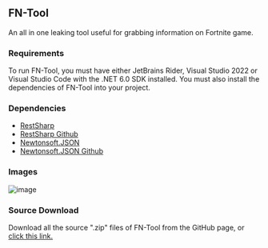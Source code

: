 ## FN-Tool

An all in one leaking tool useful for grabbing information on Fortnite game.

### Requirements

To run FN-Tool, you must have either JetBrains Rider, Visual Studio 2022 or Visual Studio Code with the .NET 6.0 SDK installed. You must also install the dependencies of FN-Tool into your project.

### Dependencies

- [RestSharp](https://restsharp.dev/)
- [RestSharp Github](https://github.com/restsharp/RestSharp)
- [Newtonsoft.JSON](https://www.newtonsoft.com/json)
- [Newtonsoft.JSON Github](https://github.com/JamesNK/Newtonsoft.Json)

### Images 

![image](https://user-images.githubusercontent.com/82705218/142464986-ac1b626f-b7af-4491-9c9f-f53692cb0ccc.png)

### Source Download

Download all the source ".zip" files of FN-Tool from the GitHub page, or [click this link.](https://github.com/NotNeonDEV/FN-Tool/archive/refs/heads/main.zip)
